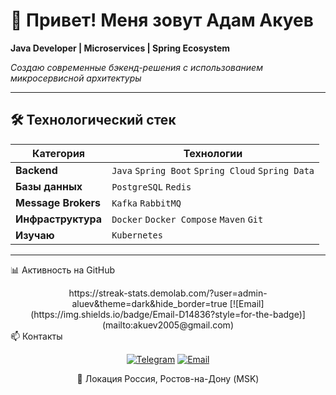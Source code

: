 # 👋 Привет! Меня зовут Адам Акуев

**Java Developer | Microservices | Spring Ecosystem**

*Создаю современные бэкенд-решения с использованием микросервисной архитектуры*

---

## 🛠 Технологический стек

| **Категория** | **Технологии** |
|---------------|----------------|
| **Backend** | `Java` `Spring Boot` `Spring Cloud` `Spring Data` |
| **Базы данных** | `PostgreSQL` `Redis` |
| **Message Brokers** | `Kafka` `RabbitMQ` |
| **Инфраструктура** | `Docker` `Docker Compose` `Maven` `Git` |
| **Изучаю** | `Kubernetes` |

---

📊 Активность на GitHub
<div align="center">
https://streak-stats.demolab.com/?user=admin-aluev&theme=dark&hide_border=true
[![Email](https://img.shields.io/badge/Email-D14836?style=for-the-badge)](mailto:akuev2005@gmail.com)

</div>
📫 Контакты
<div align="center">
  
[![Telegram](https://img.shields.io/badge/Telegram-2CA5E0?style=for-the-badge&logo=telegram&logoColor=white)](https://t.me/Adams_095)
[![Email](https://img.shields.io/badge/Email-D14836?style=for-the-badge&logo=gmail&logoColor=white)](mailto:akuev2005@gmail.com)

📍 Локация	Россия, Ростов-на-Дону (MSK)
</div>
